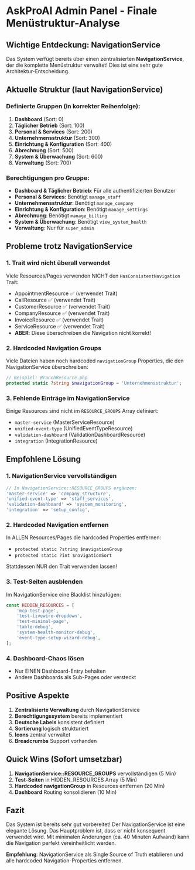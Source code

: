 # AskProAI Admin Panel - Finale Menüstruktur-Analyse

## Wichtige Entdeckung: NavigationService

Das System verfügt bereits über einen zentralisierten **NavigationService**, der die komplette Menüstruktur verwaltet! Dies ist eine sehr gute Architektur-Entscheidung.

## Aktuelle Struktur (laut NavigationService)

### Definierte Gruppen (in korrekter Reihenfolge):
1. **Dashboard** (Sort: 0)
2. **Täglicher Betrieb** (Sort: 100)
3. **Personal & Services** (Sort: 200)
4. **Unternehmensstruktur** (Sort: 300)
5. **Einrichtung & Konfiguration** (Sort: 400)
6. **Abrechnung** (Sort: 500)
7. **System & Überwachung** (Sort: 600)
8. **Verwaltung** (Sort: 700)

### Berechtigungen pro Gruppe:
- **Dashboard & Täglicher Betrieb**: Für alle authentifizierten Benutzer
- **Personal & Services**: Benötigt `manage_staff`
- **Unternehmensstruktur**: Benötigt `manage_company`
- **Einrichtung & Konfiguration**: Benötigt `manage_settings`
- **Abrechnung**: Benötigt `manage_billing`
- **System & Überwachung**: Benötigt `view_system_health`
- **Verwaltung**: Nur für `super_admin`

## Probleme trotz NavigationService

### 1. **Trait wird nicht überall verwendet**
Viele Resources/Pages verwenden NICHT den `HasConsistentNavigation` Trait:
- AppointmentResource ✅ (verwendet Trait)
- CallResource ✅ (verwendet Trait)
- CustomerResource ✅ (verwendet Trait)
- CompanyResource ✅ (verwendet Trait)
- InvoiceResource ✅ (verwendet Trait)
- ServiceResource ✅ (verwendet Trait)
- **ABER**: Diese überschreiben die Navigation nicht korrekt!

### 2. **Hardcoded Navigation Groups**
Viele Dateien haben noch hardcoded `navigationGroup` Properties, die den NavigationService überschreiben:
```php
// Beispiel: BranchResource.php
protected static ?string $navigationGroup = 'Unternehmensstruktur';
```

### 3. **Fehlende Einträge im NavigationService**
Einige Resources sind nicht im `RESOURCE_GROUPS` Array definiert:
- `master-service` (MasterServiceResource)
- `unified-event-type` (UnifiedEventTypeResource)
- `validation-dashboard` (ValidationDashboardResource)
- `integration` (IntegrationResource)

## Empfohlene Lösung

### 1. **NavigationService vervollständigen**
```php
// In NavigationService::RESOURCE_GROUPS ergänzen:
'master-service' => 'company_structure',
'unified-event-type' => 'staff_services',
'validation-dashboard' => 'system_monitoring',
'integration' => 'setup_config',
```

### 2. **Hardcoded Navigation entfernen**
In ALLEN Resources/Pages die hardcoded Properties entfernen:
- `protected static ?string $navigationGroup`
- `protected static ?int $navigationSort`

Stattdessen NUR den Trait verwenden lassen!

### 3. **Test-Seiten ausblenden**
Im NavigationService eine Blacklist hinzufügen:
```php
const HIDDEN_RESOURCES = [
    'mcp-test-page',
    'test-livewire-dropdown',
    'test-minimal-page',
    'table-debug',
    'system-health-monitor-debug',
    'event-type-setup-wizard-debug',
];
```

### 4. **Dashboard-Chaos lösen**
- Nur EINEN Dashboard-Entry behalten
- Andere Dashboards als Sub-Pages oder versteckt

## Positive Aspekte

1. **Zentralisierte Verwaltung** durch NavigationService
2. **Berechtigungssystem** bereits implementiert
3. **Deutsche Labels** konsistent definiert
4. **Sortierung** logisch strukturiert
5. **Icons** zentral verwaltet
6. **Breadcrumbs** Support vorhanden

## Quick Wins (Sofort umsetzbar)

1. **NavigationService::RESOURCE_GROUPS** vervollständigen (5 Min)
2. **Test-Seiten** in HIDDEN_RESOURCES Array (5 Min)
3. **Hardcoded navigationGroup** in Resources entfernen (20 Min)
4. **Dashboard** Routing konsolidieren (10 Min)

## Fazit

Das System ist bereits sehr gut vorbereitet! Der NavigationService ist eine elegante Lösung. Das Hauptproblem ist, dass er nicht konsequent verwendet wird. Mit minimalen Änderungen (ca. 40 Minuten Aufwand) kann die Navigation perfekt vereinheitlicht werden.

**Empfehlung**: NavigationService als Single Source of Truth etablieren und alle hardcoded Navigation-Properties entfernen.